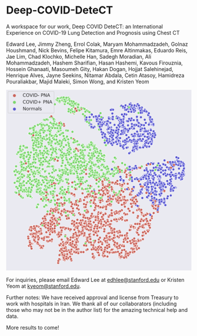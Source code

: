 # Deep-COVID-DeteCT

A workspace for our work, Deep COVID DeteCT: an International Experience on COVID-19 Lung Detection and Prognosis using Chest CT

Edward Lee, Jimmy Zheng, Errol Colak, Maryam Mohammadzadeh, Golnaz Houshmand, Nick Bevins, Felipe Kitamura, Emre Altinmakas, Eduardo Reis, Jae Lim, Chad Klochko, Michelle Han, Sadegh Moradian, Ali Mohammadzadeh, Hashem Sharifian, Hasan Hashemi, Kavous Firouznia, Hossein Ghanaati, Masoumeh Gity, Hakan Dogan, Hojjat Salehinejad, Henrique Alves, Jayne Seekins, Nitamar Abdala, Cetin Atasoy, Hamidreza Pouraliakbar, Majid Maleki, Simon Wong, and Kristen Yeom

![alt text](https://github.com/edhlee/Deep-COVID-DeteCT/blob/main/tsne.png?raw=true)


For inquiries, please email Edward Lee at edhlee@stanford.edu or Kristen Yeom at kyeom@stanford.edu. 

Further notes: We have received approval and license from Treasury to work with hospitals in Iran. We thank all of our collaborators (including those who may not be in the author list) for the amazing technical help and data. 

More results to come!
